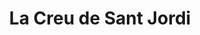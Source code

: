 ---
layout: "../../../layouts/article-layout.astro"
title: "La Creu de Sant Jordi"
introduction: "Un símbol de la nació catalana, indistintament utilitzat per la Diputació del General des del segle XIII."
thumbnail: "https://i.ibb.co/KqVfSvZ/cavallers-sant-jordi.webp"
langs: ["ca"]
---